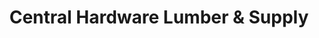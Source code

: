 ---
title: "Central Hardware Lumber & Supply"
url: /aliceville/central-hardware-lumber-and-supply/
shop: hardware
---